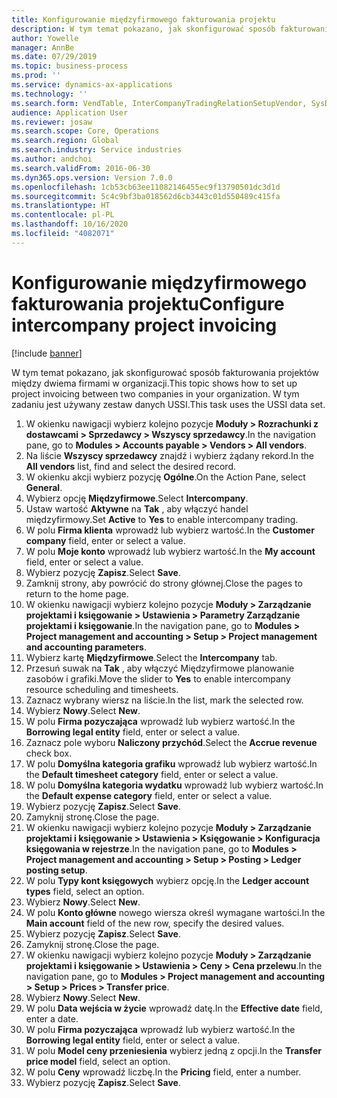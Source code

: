```yaml
---
title: Konfigurowanie międzyfirmowego fakturowania projektu
description: W tym temat pokazano, jak skonfigurować sposób fakturowania projektów między dwiema firmami w organizacji.
author: Yowelle
manager: AnnBe
ms.date: 07/29/2019
ms.topic: business-process
ms.prod: ''
ms.service: dynamics-ax-applications
ms.technology: ''
ms.search.form: VendTable, InterCompanyTradingRelationSetupVendor, SysDataAreaSelectLookup, ProjParameters, ProjPosting, ProjTransferPrice
audience: Application User
ms.reviewer: josaw
ms.search.scope: Core, Operations
ms.search.region: Global
ms.search.industry: Service industries
ms.author: andchoi
ms.search.validFrom: 2016-06-30
ms.dyn365.ops.version: Version 7.0.0
ms.openlocfilehash: 1cb53cb63ee11082146455ec9f13790501dc3d1d
ms.sourcegitcommit: 5c4c9bf3ba018562d6cb3443c01d550489c415fa
ms.translationtype: HT
ms.contentlocale: pl-PL
ms.lasthandoff: 10/16/2020
ms.locfileid: "4082071"
---
```

# <a name="configure-intercompany-project-invoicing"></a><span data-ttu-id="f19b4-103">Konfigurowanie międzyfirmowego fakturowania projektu</span><span class="sxs-lookup"><span data-stu-id="f19b4-103">Configure intercompany project invoicing</span></span>

[!include [banner](../../includes/banner.md)]

<span data-ttu-id="f19b4-104">W tym temat pokazano, jak skonfigurować sposób fakturowania projektów między dwiema firmami w organizacji.</span><span class="sxs-lookup"><span data-stu-id="f19b4-104">This topic shows how to set up project invoicing between two companies in your organization.</span></span> <span data-ttu-id="f19b4-105">W tym zadaniu jest używany zestaw danych USSI.</span><span class="sxs-lookup"><span data-stu-id="f19b4-105">This task uses the USSI data set.</span></span>

1. <span data-ttu-id="f19b4-106">W okienku nawigacji wybierz kolejno pozycje **Moduły > Rozrachunki z dostawcami > Sprzedawcy > Wszyscy sprzedawcy**.</span><span class="sxs-lookup"><span data-stu-id="f19b4-106">In the navigation pane, go to **Modules > Accounts payable > Vendors > All vendors**.</span></span>
2. <span data-ttu-id="f19b4-107">Na liście **Wszyscy sprzedawcy** znajdź i wybierz żądany rekord.</span><span class="sxs-lookup"><span data-stu-id="f19b4-107">In the **All vendors** list, find and select the desired record.</span></span>
3. <span data-ttu-id="f19b4-108">W okienku akcji wybierz pozycję **Ogólne**.</span><span class="sxs-lookup"><span data-stu-id="f19b4-108">On the Action Pane, select **General**.</span></span>
4. <span data-ttu-id="f19b4-109">Wybierz opcję **Międzyfirmowe**.</span><span class="sxs-lookup"><span data-stu-id="f19b4-109">Select **Intercompany**.</span></span>
5. <span data-ttu-id="f19b4-110">Ustaw wartość **Aktywne** na **Tak** , aby włączyć handel międzyfirmowy.</span><span class="sxs-lookup"><span data-stu-id="f19b4-110">Set **Active** to **Yes** to enable intercompany trading.</span></span>
6. <span data-ttu-id="f19b4-111">W polu **Firma klienta** wprowadź lub wybierz wartość.</span><span class="sxs-lookup"><span data-stu-id="f19b4-111">In the **Customer company** field, enter or select a value.</span></span>
7. <span data-ttu-id="f19b4-112">W polu **Moje konto** wprowadź lub wybierz wartość.</span><span class="sxs-lookup"><span data-stu-id="f19b4-112">In the **My account** field, enter or select a value.</span></span>
8. <span data-ttu-id="f19b4-113">Wybierz pozycję **Zapisz**.</span><span class="sxs-lookup"><span data-stu-id="f19b4-113">Select **Save**.</span></span>
9. <span data-ttu-id="f19b4-114">Zamknij strony, aby powrócić do strony głównej.</span><span class="sxs-lookup"><span data-stu-id="f19b4-114">Close the pages to return to the home page.</span></span>
10. <span data-ttu-id="f19b4-115">W okienku nawigacji wybierz kolejno pozycje **Moduły > Zarządzanie projektami i księgowanie > Ustawienia > Parametry Zarządzanie projektami i księgowanie**.</span><span class="sxs-lookup"><span data-stu-id="f19b4-115">In the navigation pane, go to **Modules > Project management and accounting > Setup > Project management and accounting parameters**.</span></span>
11. <span data-ttu-id="f19b4-116">Wybierz kartę **Międzyfirmowe**.</span><span class="sxs-lookup"><span data-stu-id="f19b4-116">Select the **Intercompany** tab.</span></span>
12. <span data-ttu-id="f19b4-117">Przesuń suwak na **Tak** , aby włączyć Międzyfirmowe planowanie zasobów i grafiki.</span><span class="sxs-lookup"><span data-stu-id="f19b4-117">Move the slider to **Yes** to enable intercompany resource scheduling and timesheets.</span></span>
13. <span data-ttu-id="f19b4-118">Zaznacz wybrany wiersz na liście.</span><span class="sxs-lookup"><span data-stu-id="f19b4-118">In the list, mark the selected row.</span></span>
14. <span data-ttu-id="f19b4-119">Wybierz **Nowy**.</span><span class="sxs-lookup"><span data-stu-id="f19b4-119">Select **New**.</span></span>
15. <span data-ttu-id="f19b4-120">W polu **Firma pozyczająca** wprowadź lub wybierz wartość.</span><span class="sxs-lookup"><span data-stu-id="f19b4-120">In the **Borrowing legal entity** field, enter or select a value.</span></span>
16. <span data-ttu-id="f19b4-121">Zaznacz pole wyboru **Naliczony przychód**.</span><span class="sxs-lookup"><span data-stu-id="f19b4-121">Select the **Accrue revenue** check box.</span></span>
17. <span data-ttu-id="f19b4-122">W polu **Domyślna kategoria grafiku** wprowadź lub wybierz wartość.</span><span class="sxs-lookup"><span data-stu-id="f19b4-122">In the **Default timesheet category** field, enter or select a value.</span></span>
18. <span data-ttu-id="f19b4-123">W polu **Domyślna kategoria wydatku** wprowadź lub wybierz wartość.</span><span class="sxs-lookup"><span data-stu-id="f19b4-123">In the **Default expense category** field, enter or select a value.</span></span>
19. <span data-ttu-id="f19b4-124">Wybierz pozycję **Zapisz**.</span><span class="sxs-lookup"><span data-stu-id="f19b4-124">Select **Save**.</span></span>
20. <span data-ttu-id="f19b4-125">Zamyknij stronę.</span><span class="sxs-lookup"><span data-stu-id="f19b4-125">Close the page.</span></span>
21. <span data-ttu-id="f19b4-126">W okienku nawigacji wybierz kolejno pozycje **Moduły > Zarządzanie projektami i księgowanie > Ustawienia > Księgowanie > Konfiguracja księgowania w rejestrze**.</span><span class="sxs-lookup"><span data-stu-id="f19b4-126">In the navigation pane, go to **Modules > Project management and accounting > Setup > Posting > Ledger posting setup**.</span></span>
22. <span data-ttu-id="f19b4-127">W polu **Typy kont księgowych** wybierz opcję.</span><span class="sxs-lookup"><span data-stu-id="f19b4-127">In the **Ledger account types** field, select an option.</span></span>
23. <span data-ttu-id="f19b4-128">Wybierz **Nowy**.</span><span class="sxs-lookup"><span data-stu-id="f19b4-128">Select **New**.</span></span>
24. <span data-ttu-id="f19b4-129">W polu **Konto główne** nowego wiersza określ wymagane wartości.</span><span class="sxs-lookup"><span data-stu-id="f19b4-129">In the **Main account** field of the new row, specify the desired values.</span></span>
25. <span data-ttu-id="f19b4-130">Wybierz pozycję **Zapisz**.</span><span class="sxs-lookup"><span data-stu-id="f19b4-130">Select **Save**.</span></span>
26. <span data-ttu-id="f19b4-131">Zamyknij stronę.</span><span class="sxs-lookup"><span data-stu-id="f19b4-131">Close the page.</span></span>
27. <span data-ttu-id="f19b4-132">W okienku nawigacji wybierz kolejno pozycje **Moduły > Zarządzanie projektami i księgowanie > Ustawienia > Ceny > Cena przelewu**.</span><span class="sxs-lookup"><span data-stu-id="f19b4-132">In the navigation pane, go to **Modules > Project management and accounting > Setup > Prices > Transfer price**.</span></span>
28. <span data-ttu-id="f19b4-133">Wybierz **Nowy**.</span><span class="sxs-lookup"><span data-stu-id="f19b4-133">Select **New**.</span></span>
29. <span data-ttu-id="f19b4-134">W polu **Data wejścia w życie** wprowadź datę.</span><span class="sxs-lookup"><span data-stu-id="f19b4-134">In the **Effective date** field, enter a date.</span></span>
30. <span data-ttu-id="f19b4-135">W polu **Firma pozyczająca** wprowadź lub wybierz wartość.</span><span class="sxs-lookup"><span data-stu-id="f19b4-135">In the **Borrowing legal entity** field, enter or select a value.</span></span>
31. <span data-ttu-id="f19b4-136">W polu **Model ceny przeniesienia** wybierz jedną z opcji.</span><span class="sxs-lookup"><span data-stu-id="f19b4-136">In the **Transfer price model** field, select an option.</span></span>
32. <span data-ttu-id="f19b4-137">W polu **Ceny** wprowadź liczbę.</span><span class="sxs-lookup"><span data-stu-id="f19b4-137">In the **Pricing** field, enter a number.</span></span>
33. <span data-ttu-id="f19b4-138">Wybierz pozycję **Zapisz**.</span><span class="sxs-lookup"><span data-stu-id="f19b4-138">Select **Save**.</span></span>

